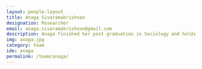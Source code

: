 ```yaml
---
layout: people-layout
title: Anaga Sivaramakrishnan
designation: Researcher
email: anaga.sivaramakrishnan@gmail.com
description: Anaga finished her post graduation in Sociology and holds a bachelor's degree in Journalism (Honours). She is a dutiful bookworm, a writer, a dancer and an occasional moody cook. She loves dipping her fingers in different pies to explore which go the best together. Coming from a mixed background, she claims this is her way of carving her identity.
img: anaga.jpg
category: team
ide: anaga
permalink: /team/anaga/
---
```


